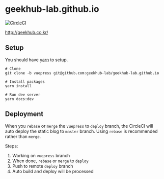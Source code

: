 # geekhub-lab.github.io

[![CircleCI](https://circleci.com/gh/geekhub-lab/geekhub-lab.github.io/tree/deploy.svg?style=svg)](https://circleci.com/gh/geekhub-lab/geekhub-lab.github.io/tree/deploy)

http://geekhub.co.kr/

## Setup

You should have [yarn](https://yarnpkg.com/lang/en/) to setup.

```
# Clone
git clone -b vuepress git@github.com:geekhub-lab/geekhub-lab.github.io

# Install packages
yarn install

# Run dev server
yarn docs:dev
```

## Deployment

When you `rebase` or `merge` the `vuepress` to `deploy` branch, the CircleCI will auto deploy the static blog to `master` branch. Using `rebase` is recommended rather than `merge`.

Steps:

1. Working on `vuepress` branch
2. When done, `rebase` or `merge` to `deploy`
3. Push to remote `deploy` branch
4. Auto build and deploy will be processed
